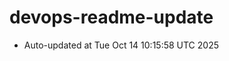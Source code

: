 # devops-readme-update
<!--START_SECTION:activity-->
- Auto-updated at Tue Oct 14 10:15:58 UTC 2025
<!--END_SECTION:activity-->
